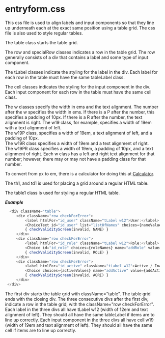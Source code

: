 # entryform.css
      
   This css file is used to align labels and input components so that they line up underneath each at the exact same position using a table grid.  The css file is also used to style regular tables.
   
   The table class starts the table grid.
      
   The row and specialRow classes indicates a row in the table grid.  The row generally consists of a div that contains a label and some type of input component.
      
   The tLabel classes indicate the styling for the label in the div.  Each label for each row in the table must have the same tableLabel class.
      
   The cell classes indicates the styling for the input component in the div.  Each input component for each row in the table must have the same cell class.

   The w classes specify the width in ems and the text alignment.  The number after the w specifies the width in ems.  If there is a P after the number, this specifies a padding of 10px.  If there is a R after the number, the text alignment is right.
   The w19 class, for example, specifies a width of 19em with a text alignment of left.  
   The w19P class, specifies a width of 19em, a text alignment of left, and a padding of 10px.  
   The w19R class specifies a width of 19em and a text alignment of right.  
   The w19PR class specifies a width of 19em, a padding of 10px, and a text alignment of right.
   Each w class has a left and right text alignment for that number; however, there may or may not have a padding class for that number.

   To convert from px to em, there is a calculator for doing this at [Calculator](https://www.w3schools.com/tags/ref_pxtoemconversion.asp).
      
   The th1, and td1 is used for placing a grid around a regular HTML table.
      
   The table1 class is used for styling a regular HTML table.
      
      
   ***Example***
   ```javascript
     <div className="table">
        <div className="row checkForError">
            <label htmlFor="id_user" className="tLabel w12">User:</label>
            <ChoiceText id="id_user" list="listOfNames" choices={nameValues} name="addUser" value={addUser} className="cell w19" onChange={(event) => processName(event.target.value)} onClick={() => wasClickedScreen(invalid, NAME, setInvalid)} style={processInvalidStyleScreen(invalid, NAME)} disabled={error} />
            { checkValidityScreen(invalid, NAME) }
        </div>
        <div className="row checkForError">
            <label htmlFor="id_role" className="tLabel w12">Role:</label>
            <Choice id="id_role" choices={roleNames} name="addRole" value={addRole} onChange={(event) => setAddRole(event.target.value)} onClick={() => wasClickedScreen(invalid, ROLE, setInvalid)} className="cell w19"  disabled={error} style={processInvalidStyleScreen(invalid, ROLE)} />
            { checkValidityScreen(invalid, ROLE) }
        </div>
        <div className="row checkForError">
            <label htmlFor="id_active" className="tLabel w12">Active / Inactive:</label>
            <Choice choices={activeValues} name="addActive" value={addActive} onChange={(event) => setAddActive(event.target.value)} onClick={() => wasClickedScreen(invalid, AORI, setInvalid)} className="cell w19"  disabled={error} style={processInvalidStyleScreen(invalid, AORI)} />
            { checkValidityScreen(invalid, AORI) }
        </div>
    </div>
   ```
The first div starts the table grid with className="table".  The table grid ends with the closing div.
The three consecutive divs after the first div, indicate a row in the table grid, with the className="row checkForError".
Each label in the three divs all have tLabel w12 (width of 12em and text alignment of left).  They should all have the same tableLabel if items are to line up correctly.
Each input component in the three divs all have cell w19 (width of 19em and text alignment of left).  They should all have the same cell if items are to line up correctly.
